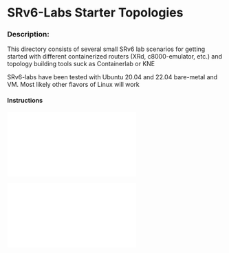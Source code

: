 # SRv6-Labs Starter Topologies

### Description: 
This directory consists of several small SRv6 lab scenarios for getting started with different containerized routers (XRd, c8000-emulator, etc.) and topology building tools suck as Containerlab or KNE

SRv6-labs have been tested with Ubuntu 20.04 and 22.04 bare-metal and VM. Most likely other flavors of Linux will work

#### Instructions
![Containerlab Instructions](./clab-README.md)

![KNE Instructions](./kne-README.md)